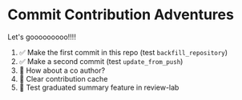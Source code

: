# Commit Contribution Adventures

Let's gooooooooo!!!!

1. ✅ Make the first commit in this repo (test `backfill_repository`)
2. ✅ Make a second commit (test `update_from_push`)
3. 🔲 How about a co author?
4. 🔲 Clear contribution cache
5. 🔲 Test graduated summary feature in review-lab
